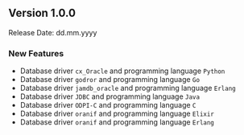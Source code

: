 ## Version 1.0.0

Release Date: dd.mm.yyyy

### New Features

- Database driver `cx_Oracle` and programming language `Python` 
- Database driver `godror` and programming language `Go` 
- Database driver `jamdb_oracle` and programming language `Erlang` 
- Database driver `JDBC` and programming language `Java` 
- Database driver `ODPI-C` and programming language `C` 
- Database driver `oranif` and programming language `Elixir`
- Database driver `oranif` and programming language `Erlang` 
